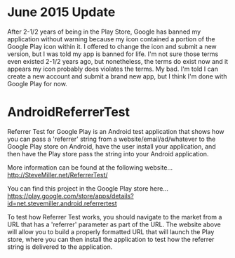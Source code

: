 June 2015 Update
================

After 2-1/2 years of being in the Play Store, Google has banned my application
without warning because my icon contained a portion of the Google Play icon
within it.  I offered to change the icon and submit a new version, but I was
told my app is banned for life.  I'm not sure those terms even existed 2-1/2
years ago, but nonetheless, the terms do exist now and it appears my icon
probably does violates the terms.  My bad.  I'm told I can create a new account
and submit a brand new app, but I think I'm done with Google Play for now.


AndroidReferrerTest
===================

Referrer Test for Google Play is an Android test application that shows how you
can pass a 'referrer' string from a website/email/ad/whatever to the Google Play
store on Android, have the user install your application, and then have the Play
store pass the string into your Android application.

More information can be found at the following website...
    http://SteveMiller.net/ReferrerTest/

You can find this project in the Google Play store here...
    https://play.google.com/store/apps/details?id=net.stevemiller.android.referrertest

To test how Referrer Test works, you should navigate to the market from a URL
that has a 'referrer' parameter as part of the URL. The website above will allow
you to build a properly formatted URL that will launch the Play store, where you
can then install the application to test how the referrer string is delivered to
the application.